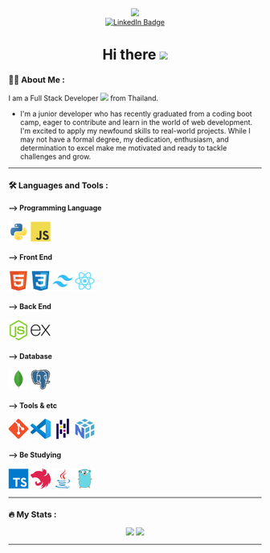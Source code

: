 
<!--
**Little-BlackCat/little-blackcat** is a ✨ _special_ ✨ repository because its `README.md` (this file) appears on your GitHub profile.

Here are some ideas to get you started:

- 🔭 I’m currently working on ...
- 🌱 I’m currently learning ...
- 👯 I’m looking to collaborate on ...
- 🤔 I’m looking for help with ...
- 💬 Ask me about ...
- 📫 How to reach me: ...
- 😄 Pronouns: ...
- ⚡ Fun fact: ...
-->

<div id="header" align="center">
  <img src="https://media.giphy.com/media/M9gbBd9nbDrOTu1Mqx/giphy.gif" width="100"/>
  <div id="badges">
  <a href="https://www.linkedin.com/in/banyawat-y/">
    <img src="https://img.shields.io/badge/LinkedIn-blue?style=for-the-badge&logo=linkedin&logoColor=white" alt="LinkedIn Badge"/>
  </a>
</div>

<h1>
  Hi there
  <img src="https://media.giphy.com/media/hvRJCLFzcasrR4ia7z/giphy.gif" width="30px"/>
</h1>
</div>

### :man_technologist: About Me :
I am a Full Stack Developer <img src="https://media.giphy.com/media/WUlplcMpOCEmTGBtBW/giphy.gif" width="30"> from Thailand.
- I'm a junior developer who has recently graduated from a coding boot camp, eager to contribute and learn in the world of web development. I'm excited to apply my newfound skills to real-world projects. While I may not have a formal degree, my dedication, enthusiasm, and determination to excel make me motivated and ready to tackle challenges and grow.

---

### :hammer_and_wrench: Languages and Tools :

<div display='grid' col=3 row=2>
  
  <div>
  <h4>--> Programming Language</h4>
  <img src="https://github.com/devicons/devicon/blob/master/icons/python/python-original.svg" title="Python" alt="Python" width="40" height="40" />
  <img src="https://github.com/devicons/devicon/blob/master/icons/javascript/javascript-original.svg" title="JS" alt="JS" width="40" height="40" />
  </div>
  
  <div>
  <h4>--> Front End</h4>
  <img src="https://github.com/devicons/devicon/blob/master/icons/html5/html5-original.svg" title="HTTP5" alt="HTTP5" width="40" height="40" />
  <img src="https://github.com/devicons/devicon/blob/master/icons/css3/css3-original.svg" title="CSS3" alt="CSS3" width="40" height="40" />
  <img src="https://github.com/devicons/devicon/blob/master/icons/tailwindcss/tailwindcss-plain.svg" title="Tailwindcss" alt="Tailwindcss" width="40" height="40" />
  <img src="https://github.com/devicons/devicon/blob/master/icons/react/react-original.svg" title="React" alt="React" width="40" height="40" />
  </div>

  <div>
  <h4>--> Back End</h4>
  <img src="https://github.com/devicons/devicon/blob/master/icons/nodejs/nodejs-original.svg" title="NodeJS" alt="NodeJS" width="40" height="40" />
  <img src="https://github.com/devicons/devicon/blob/master/icons/express/express-original.svg" title="Express" alt="Express" width="40" height="40" />
  </div>

  <div>
  <h4>--> Database</h4>
  <img src="https://github.com/devicons/devicon/blob/master/icons/mongodb/mongodb-original.svg" title="MongoDB" alt="MongoDB" width="40" height="40" />
  <img src="https://github.com/devicons/devicon/blob/master/icons/postgresql/postgresql-original.svg" title="Postgresql" alt="Postgresql" width="40" height="40" />
  </div>
  
  <div>
  <h4>--> Tools & etc</h4>
  <img src="https://github.com/devicons/devicon/blob/master/icons/git/git-original.svg" title="Git" alt="Git" width="40" height="40" />
  <img src="https://github.com/devicons/devicon/blob/master/icons/vscode/vscode-original.svg" title="VSCode" alt="VSCode" width="40" height="40" />
  <img src="https://github.com/devicons/devicon/blob/master/icons/pandas/pandas-original.svg" title="Pandas" alt="Pandas" width="40" height="40" />
  <img src="https://github.com/devicons/devicon/blob/master/icons/numpy/numpy-original.svg" title="Numpy" alt="Numpy" width="40" height="40" />
  </div>

  <div>
  <h4>--> Be Studying</h4>
  <img src="https://github.com/devicons/devicon/blob/master/icons/typescript/typescript-original.svg" title="TS" alt="TS" width="40" height="40" />
  <img src="https://github.com/devicons/devicon/blob/master/icons/nestjs/nestjs-plain.svg" title="NestJS" alt="NestJS" width="40" height="40" />
  <img src="https://github.com/devicons/devicon/blob/master/icons/java/java-original.svg" title="Java" alt="Java" width="40" height="40" />
  <img src="https://github.com/devicons/devicon/blob/master/icons/go/go-original.svg" title="Go" alt="Go" width="40" height="40" />
  </div>
  
</div>

---

### :fire: My Stats :
<div align="center">
  <img src="https://streak-stats.demolab.com?user=little-blackcat&theme=dark&border_radius=5" />
  
  <img src ="https://github-readme-stats.vercel.app/api/top-langs/?username=little-blackcat&layout=compact&theme=vision-friendly-dark" />
</div>

---

<!--START_SECTION:waka-->
<!--END_SECTION:waka-->



